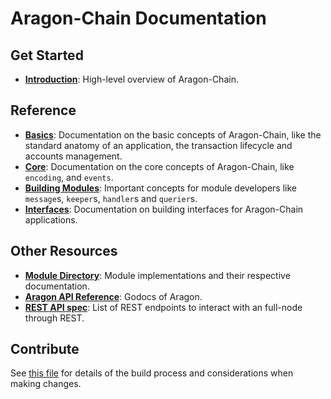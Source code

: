 <!--
layout: home
title: Aragon-Chain Documentation
description: Aragon-Chain is a scalable and interoperable Ethereum, built on Proof-of-Stake with fast-finality.
sections:
  - title: Introduction
    desc: Read a high-level overview of Aragon-Chain and its architecture.
    url: /intro
    icon: specifications
  - title: Basics
    desc: Start with the basic concepts of Aragon-Chain, like accounts and transactions.
    url: /basics
    icon: basics
  - title: Core Concepts
    desc: Read about the core concepts like encoding and events.
    url: /core
    icon: core
stack:
  - title: Cosmos SDK
    desc: The SDK is the world’s most popular framework for building application-specific blockchains.
    color: "#BA3FD9"
    label: sdk
    url: http://docs.cosmos.network
  - title: Ethereum
    desc: Ethereum is a global, open-source platform for decentralized applications.
    color: "#1A1F36"
    label: ethereum-black
    url: https://eth.wiki
  - title: Tendermint Core
    desc: The leading BFT engine for building blockchains, powering Aragon-Chain.
    color: "#00BB00"
    label: core
    url: http://docs.tendermint.com
footer:
  newsletter: false
aside: false
-->

# Aragon-Chain Documentation

## Get Started

- **[Introduction](./intro/overview.md)**: High-level overview of Aragon-Chain.

## Reference

- **[Basics](./basics/)**: Documentation on the basic concepts of Aragon-Chain, like the standard anatomy of an application, the transaction lifecycle and accounts management.
- **[Core](./core/)**: Documentation on the core concepts of Aragon-Chain, like `encoding`, and `events`.
- **[Building Modules](./building-modules/)**: Important concepts for module developers like `message`s, `keeper`s, `handler`s and `querier`s.
- **[Interfaces](./interfaces/)**: Documentation on building interfaces for Aragon-Chain applications.

## Other Resources

- **[Module Directory](../x/)**: Module implementations and their respective documentation.
- **[Aragon API Reference](https://godoc.org/github.com/aragon/aragon-chain)**: Godocs of Aragon.
- **[REST API spec](https://cosmos.network/rpc/)**: List of REST endpoints to interact with an full-node through REST.

## Contribute

See [this file](https://github.com/aragon/aragon-chain/blob/development/docs/DOCS_README.md) for details of the build process and considerations when making changes.
